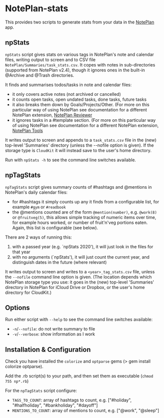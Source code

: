# NotePlan-stats
This provides two scripts to generate stats from your data in the [NotePlan](https://noteplan.co/) app.

<!-- Yes, I'll keep both around. New users will get CloudKit by default, if someone still has files in iCloud Drive, NotePlan will keep iCloud Drive by default till the user changes it manually. 
Folders inside "Notes" will be uploaded. I didn't try adding folders in "Calendar", but they definitely won't be added in the root folder. Also hidden files won't be synced, such as files starting with a dot. -->

## npStats
`npStats` script gives stats on various tags in NotePlan's note and calendar files, writing output to screen and to CSV file `NotePlan/Summaries/task_stats.csv`.
It copes with notes in sub-directories (supported from NotePlan v2.4), though it ignores ones in the built-in @Archive and @Trash directories.

It finds and summarises todos/tasks in note and calendar files:
- it only covers active notes (not archived or cancelled)
- it counts open tasks, open undated tasks, done tasks, future tasks
- it also breaks them down by Goals/Projects/Other. (For more on this particular way of using NotePlan see documentation for a different NotePlan extension, [NotePlan Reviewer]((https://github.com/jgclark/NotePlan-review).)
- it ignores tasks in a #template section. (For more on this particular way of using NotePlan see documentation for a different NotePlan extension, [NotePlan Tools]((https://github.com/jgclark/NotePlan-tools).)

It writes output to screen and appends to a `task_stats.csv` file in the (new) top-level 'Summaries' directory (unless the --nofile option is given). If the storage type is `CloudKit` it will instead save to the user's home directory.

Run with `npStats -h` to see the command line switches available.

## npTagStats
`npTagStats` script gives summary counts of #hashtags and @mentions in NotePlan's daily calendar files:
- for #hashtags it simply counts up any it finds from a configurable list, for example `#gym` or `#readbook` 
- the @mentions counted are of the form `@mention(number)`, e.g. `@work(8)` or `@fruitveg(5)`, this allows simple tracking of numeric items over time, for example hours worked, or number of fruit'n'veg portions eaten. Again, this list is configurable (see below).

There are 2 ways of running this:

1. with a passed year (e.g. `npStats 2020'), it will just look in the files for that year
2. with no arguments (`npStats'), it will just count the current year, and distinguish dates in the future (where relevant)

It writes output to screen and writes to a `<year>_tag_stats.csv` file, unless the `--nofile` command line option is given. (The location depends which NotePlan storage type you use: it goes in the (new) top-level 'Summaries' directory in NotePlan for iCloud Drive or Dropbox, or the user's home directory for CloudKit.)

## Options
Run either script with `--help` to see the command line switches available:
- `-n`/`--nofile`: do not write summary to file
- `-v`/`--verbose`: show information as I work


## Installation & Configuration
Check you have installed the `colorize` and `optparse` gems (> gem install colorize optparse).

Add the .rb script(s) to your path, and then set them as executable (`chmod 755 np*.rb`)

For the `npTagStats` script configure:
- `TAGS_TO_COUNT`: array of hashtags to count, e.g. ["#holiday", "#halfholiday", "#bankholiday", "#dayoff"]
- `MENTIONS_TO_COUNT`: array of mentions to count, e.g. ["@work", "@sleep"]

